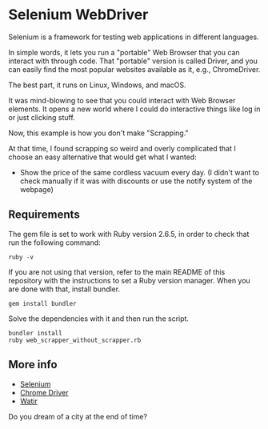 Selenium WebDriver
======
Selenium is a framework for testing web applications in different languages. 

In simple words, it lets you run a "portable" Web Browser that you can interact with through code. That "portable" version is called Driver, and you can easily find the most popular websites available as it, e.g., ChromeDriver.

The best part, it runs on Linux, Windows, and macOS.

It was mind-blowing to see that you could interact with Web Browser elements. It opens a new world where I could do interactive things like log in or just clicking stuff.

Now, this example is how you don't make "Scrapping." 

At that time, I found scrapping so weird and overly complicated that I choose an easy alternative that would get what I wanted:

* Show the price of the same cordless vacuum every day. (I didn't want to check manually if it was with discounts or use the notify system of the webpage)

Requirements
------
The gem file is set to work with Ruby version 2.6.5, in order to check that run the following command:
```
ruby -v
```

If you are not using that version, refer to the main README of this repository with the instructions to set a Ruby version manager. When you are done with that, install bundler.

```
gem install bundler
```

Solve the dependencies with it and then run the script.
```
bundler install
ruby web_scrapper_without_scrapper.rb
```






More info
------
- [Selenium](https://www.selenium.dev/)
- [Chrome Driver](https://github.com/SeleniumHQ/selenium/wiki/ChromeDriver)
- [Watir](http://watir.com/)



Do you dream of a city at the end of time?

